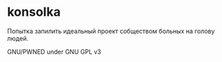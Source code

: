 # konsolka
Попытка запилить идеальный проект собществом больных на голову людей.

GNU/PWNED under GNU GPL v3

